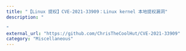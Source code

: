 ```yaml
---
title: "【Linux 提权】CVE-2021-33909：Linux kernel 本地提权漏洞"
description: "

"
external_url: "https://github.com/ChrisTheCoolHut/CVE-2021-33909"
category: "Miscellaneous"
---
```


